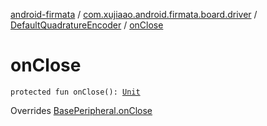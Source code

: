 [android-firmata](../../index.md) / [com.xujiaao.android.firmata.board.driver](../index.md) / [DefaultQuadratureEncoder](index.md) / [onClose](./on-close.md)

# onClose

`protected fun onClose(): `[`Unit`](https://kotlinlang.org/api/latest/jvm/stdlib/kotlin/-unit/index.html)

Overrides [BasePeripheral.onClose](../../com.xujiaao.android.firmata.board/-base-peripheral/on-close.md)


